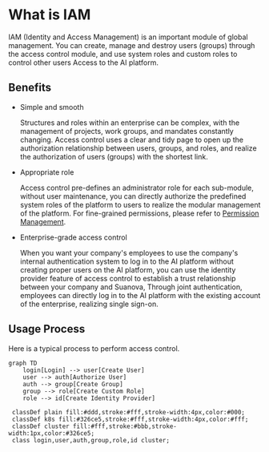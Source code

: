 # What is IAM

IAM (Identity and Access Management) is an important module of global management. You can create, manage and destroy users (groups) through the access control module, and use system roles and custom roles to control other users Access to the AI platform.

## Benefits

- Simple and smooth

    Structures and roles within an enterprise can be complex, with the management of projects, work groups, and mandates constantly changing. Access control uses a clear and tidy page to open up the authorization relationship between users, groups, and roles, and realize the authorization of users (groups) with the shortest link.

- Appropriate role

    Access control pre-defines an administrator role for each sub-module, without user maintenance, you can directly authorize the predefined system roles of the platform to users to realize the modular management of the platform. For fine-grained permissions, please refer to [Permission Management](role.md).

- Enterprise-grade access control

    When you want your company's employees to use the company's internal authentication system to log in to the AI platform without creating proper users on the AI platform, you can use the identity provider feature of access control to establish a trust relationship between your company and Suanova, Through joint authentication, employees can directly log in to the AI platform with the existing account of the enterprise, realizing single sign-on.

## Usage Process

Here is a typical process to perform access control.

```mermaid
graph TD
    login[Login] --> user[Create User]
    user --> auth[Authorize User]
    auth --> group[Create Group]
    group --> role[Create Custom Role]
    role --> id[Create Identity Provider]

 classDef plain fill:#ddd,stroke:#fff,stroke-width:4px,color:#000;
 classDef k8s fill:#326ce5,stroke:#fff,stroke-width:4px,color:#fff;
 classDef cluster fill:#fff,stroke:#bbb,stroke-width:1px,color:#326ce5;
 class login,user,auth,group,role,id cluster;
```
